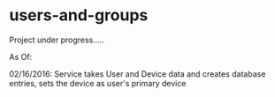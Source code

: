 # users-and-groups

Project under progress.....

As Of:

02/16/2016: Service takes User and Device data and creates database entries, sets the device as user's primary device

